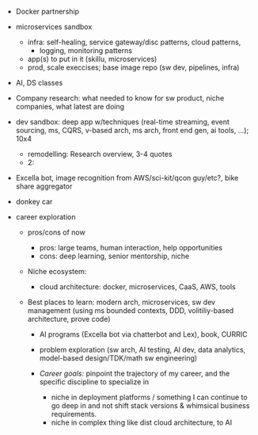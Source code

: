 - Docker partnership
- microservices sandbox
  - infra: self-healing, service gateway/disc patterns, cloud patterns,
    - logging, monitoring patterns
  - app(s) to put in it (skillu, microservices)
  - prod, scale execcises; base image repo (sw dev, pipelines, infra)
- AI, DS classes
- Company research: what needed to know for sw product, niche companies, what latest are doing

- dev sandbox: deep app w/techniques (real-time streaming, event sourcing, ms, CQRS, v-based arch, ms arch, front end gen, ai tools, ...); 10x4
    - remodelling: Research overview, 3-4 quotes
    - 2: 
- Excella bot, image recognition from AWS/sci-kit/qcon guy/etc?, bike share aggregator
- donkey car
- career exploration
  - pros/cons of now
    - pros: large teams, human interaction, help opportunities
    - cons: deep learning, senior mentorship, niche
  - Niche ecosystem:
    - cloud architecture: docker, microservices, CaaS, AWS, tools
  - Best places to learn: modern arch, microservices, sw dev management (using ms bounded contexts, DDD, volitiliy-based architecture, prove code)

    - AI programs (Excella bot via chatterbot and Lex), book, CURRIC
    - problem exploration (sw arch, AI testing, AI dev, data analytics, model-based design/TDK/math sw engineering)
    
    - *Career goals:* pinpoint the trajectory of my career, and the specific discipline to specialize in
        - niche in deployment platforms / something I can continue to go deep in and not shift stack versions & whimsical business requirements.
        - niche in complex thing like dist cloud architecture, to AI